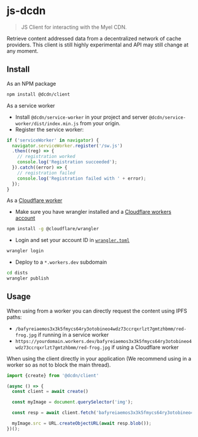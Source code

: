 # js-dcdn

> JS Client for interacting with the Myel CDN.

Retrieve content addressed data from a decentralized network of cache providers. This client
is still highly experimental and API may still change at any moment.

## Install

As an NPM package
```sh
npm install @dcdn/client
```

As a service worker
- Install `@dcdn/service-worker` in your project and server `@dcdn/service-worker/dist/index.min.js` from your origin.
- Register the service worker:
```js
if ('serviceWorker' in navigator) {
  navigator.serviceWorker.register('/sw.js')
  .then((reg) => {
    // registration worked
    console.log('Registration succeeded');
  }).catch((error) => {
    // registration failed
    console.log('Registration failed with ' + error);
  });
}
```

As a [Cloudflare worker](/packages/cloudflare-worker)
- Make sure you have wrangler installed and a [Cloudflare workers account](https://dash.cloudflare.com/sign-up/workers)
```sh
npm install -g @cloudflare/wrangler
```
- Login and set your account ID in [`wrangler.toml`](/dists/wrangler.toml)
```sh
wrangler login
```
- Deploy to a `*.workers.dev` subdomain
```sh
cd dists
wrangler publish
```

## Usage

When using from a worker you can directly request the content using IPFS paths:
- `/bafyreiaemos3x3k5fmycs64ry3otobineo4wdz73ccrqxrlzt7gmtzhbmm/red-frog.jpg` if running in a service worker
- `https://yourdomain.workers.dev/bafyreiaemos3x3k5fmycs64ry3otobineo4wdz73ccrqxrlzt7gmtzhbmm/red-frog.jpg` if using a Cloudflare worker

When using the client directly in your application (We recommend using in a worker so as not to block the main thread).
```js
import {create} from '@dcdn/client'

(async () => {
  const client = await create()

  const myImage = document.querySelector('img');

  const resp = await client.fetch('bafyreiaemos3x3k5fmycs64ry3otobineo4wdz73ccrqxrlzt7gmtzhbmm/red-frog.jpg')

  myImage.src = URL.createObjectURL(await resp.blob());
})();
```
